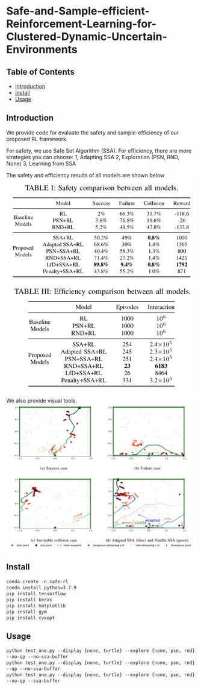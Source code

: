 # Safe-and-Sample-efficient-Reinforcement-Learning-for-Clustered-Dynamic-Uncertain-Environments

## Table of Contents
- [Introduction](#Introduction)
- [Install](#install)
- [Usage](#usage)

## Introduction
We provide code for evaluate the safety and sample-efficiency of our proposed RL framework.

For safety, we use Safe Set Algorithm (SSA). 
For efficiency, there are more strategies you can choose:
1, Adapting SSA
2, Exploration (PSN, RND, None)
3, Learning from SSA

The safety and efficiency results of all models are shown below
![safety_result](docs/safety_result.png)
![efficiency_result](docs/efficiency_result.png)

We also provide visual tools.
![visulization](docs/visualization.png)


## Install

```
conda create -n safe-rl
conda install python=3.7.9
pip install tensorflow
pip install keras
pip install matplotlib
pip install gym
pip install cvxopt
```

## Usage

```
python test_one.py --display {none, turtle} --explore {none, psn, rnd} --no-qp --no-ssa-buffer
python test_one.py --display {none, turtle} --explore {none, psn, rnd} --qp --no-ssa-buffer
python test_one.py --display {none, turtle} --explore {none, psn, rnd} --no-qp --ssa-buffer
```


